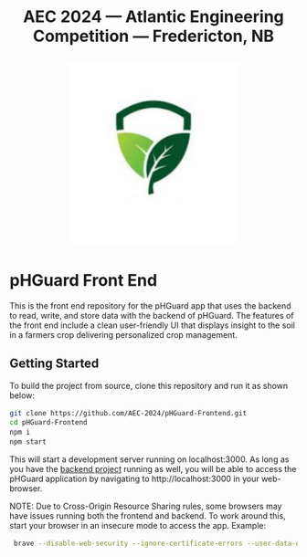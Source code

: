# <p align="center">AEC 2024 — Atlantic Engineering Competition — Fredericton, NB</p>

<p align="center"><img src="public/pHGuard_Logo.png" style="width: 300px;"/></p>

# pHGuard Front End 
This is the front end repository for the pHGuard app that uses the backend to read, write, and store data with the backend of pHGuard. The features of the front end include a clean user-friendly UI that displays insight to the soil in a  farmers crop delivering personalized crop management. 

## Getting Started 
To build the project from source, clone this repository and run it as shown below:

```sh
git clone https://github.com/AEC-2024/pHGuard-Frontend.git
cd pHGuard-Frontend
npm i
npm start
```

This will start a development server running on localhost:3000. As long as you have the [backend project](https://github.com/AEC-2024/pHGuard-Backend) running as well, you will be able to access the pHGuard application by navigating to http://localhost:3000 in your web-browser.

NOTE: Due to Cross-Origin Resource Sharing rules, some browsers may have issues running both the frontend and backend. To work around this, start your browser in an insecure mode to access the app. Example:

```sh
 brave --disable-web-security --ignore-certificate-errors --user-data-dir="<dir>"
```

